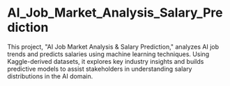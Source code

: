 # AI_Job_Market_Analysis_Salary_Prediction
This project, "AI Job Market Analysis &amp; Salary Prediction," analyzes AI job trends and predicts salaries using machine learning techniques. Using Kaggle-derived datasets, it explores key industry insights and builds predictive models to assist stakeholders in understanding salary distributions in the AI domain.

